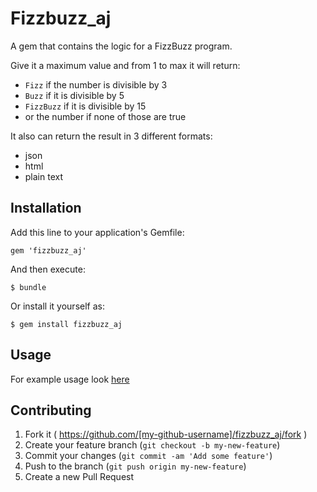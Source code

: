 # Fizzbuzz_aj

A gem that contains the logic for a FizzBuzz program.

Give it a maximum value and from 1 to max it will return:

* `Fizz` if the number is divisible by 3
* `Buzz` if it is divisible by 5
* `FizzBuzz` if it is divisible by 15
* or the number if none of those are true

It also can return the result in 3 different formats:

* json
* html
* plain text

## Installation

Add this line to your application's Gemfile:

    gem 'fizzbuzz_aj'

And then execute:

    $ bundle

Or install it yourself as:

    $ gem install fizzbuzz_aj

## Usage

For example usage look [here](https://github.com/jarvisan/fizzbuzz_aj/blob/master/examples/example_usage.rb)

## Contributing

1. Fork it ( https://github.com/[my-github-username]/fizzbuzz_aj/fork )
2. Create your feature branch (`git checkout -b my-new-feature`)
3. Commit your changes (`git commit -am 'Add some feature'`)
4. Push to the branch (`git push origin my-new-feature`)
5. Create a new Pull Request
